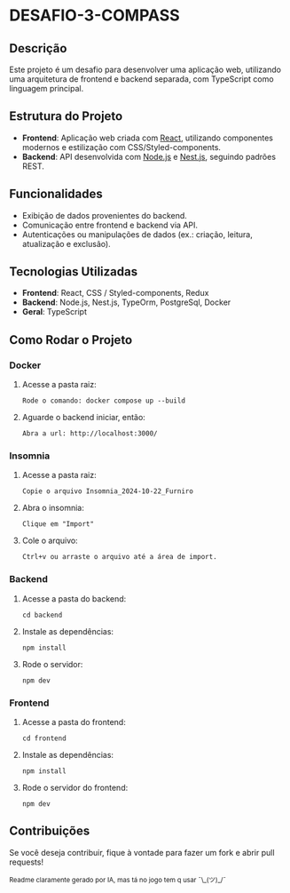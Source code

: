   <h1>DESAFIO-3-COMPASS</h1>

  <h2>Descrição</h2>
  <p>Este projeto é um desafio para desenvolver uma aplicação web, utilizando uma arquitetura de frontend e backend separada, com TypeScript como linguagem principal.</p>

  <h2>Estrutura do Projeto</h2>
  <ul>
    <li><strong>Frontend</strong>: Aplicação web criada com <a href="https://reactjs.org/">React</a>, utilizando componentes modernos e estilização com CSS/Styled-components.</li>
    <li><strong>Backend</strong>: API desenvolvida com <a href="https://nodejs.org/">Node.js</a> e <a href="https://nestjs.com/">Nest.js</a>, seguindo padrões REST.</li>
  </ul>

  <h2>Funcionalidades</h2>
  <ul>
    <li>Exibição de dados provenientes do backend.</li>
    <li>Comunicação entre frontend e backend via API.</li>
    <li>Autenticações ou manipulações de dados (ex.: criação, leitura, atualização e exclusão).</li>
  </ul>

  <h2>Tecnologias Utilizadas</h2>
  <ul>
    <li><strong>Frontend</strong>: React, CSS / Styled-components, Redux</li>
    <li><strong>Backend</strong>: Node.js, Nest.js, TypeOrm, PostgreSql, Docker</li>
    <li><strong>Geral</strong>: TypeScript</li>
  </ul>

  <h2>Como Rodar o Projeto</h2>

  <h3>Docker</h3>
  <ol>
    <li>Acesse a pasta raiz:
      <pre><code>Rode o comando: docker compose up --build</code></pre>
    </li>
    <li>Aguarde o backend iniciar, então:
      <pre><code>Abra a url: http://localhost:3000/</code></pre>
    </li>
  </ol>


  <h3>Insomnia</h3>
  <ol>
    <li>Acesse a pasta raiz:
      <pre><code>Copie o arquivo Insomnia_2024-10-22_Furniro</code></pre>
    </li>
    <li>Abra o insomnia:
      <pre><code>Clique em "Import"</code></pre>
    </li>
    <li>Cole o arquivo:
      <pre><code>Ctrl+v ou arraste o arquivo até a área de import.</code></pre>
    </li>
  </ol>


  <h3>Backend</h3>
  <ol>
    <li>Acesse a pasta do backend:
      <pre><code>cd backend</code></pre>
    </li>
    <li>Instale as dependências:
      <pre><code>npm install</code></pre>
    </li>
    <li>Rode o servidor:
      <pre><code>npm dev</code></pre>
    </li>
  </ol>

  <h3>Frontend</h3>
  <ol>
    <li>Acesse a pasta do frontend:
      <pre><code>cd frontend</code></pre>
    </li>
    <li>Instale as dependências:
      <pre><code>npm install</code></pre>
    </li>
    <li>Rode o servidor do frontend:
      <pre><code>npm dev</code></pre>
    </li>
  </ol>

  <h2>Contribuições</h2>
  <p>Se você deseja contribuir, fique à vontade para fazer um fork e abrir pull requests!</p>

  <small>
  Readme claramente gerado por IA, mas tá no jogo tem q usar ¯\_(ツ)_/¯
  </small>
